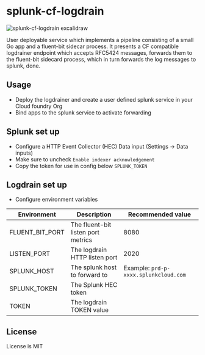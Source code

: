 # splunk-cf-logdrain

![splunk-cf-logdrain excalidraw](https://user-images.githubusercontent.com/14123216/222737649-0f42e6f3-f7bc-4eb3-935e-1c98c59824c7.svg)

User deployable service which implements a pipeline consisting of a small Go app and a fluent-bit sidecar process. It presents a CF compatible logdrainer endpoint which accepts RFC5424 messages, forwards them to the fluent-bit sidecard process, which in turn forwards the log messages to splunk, done.

## Usage

* Deploy the logdrainer and create a user defined splunk service in your Cloud foundry Org
* Bind apps to the splunk service to activate forwarding 

## Splunk set up

* Configure a HTTP Event Collector (HEC) Data input (Settings -> Data inputs)
* Make sure to uncheck `Enable indexer acknowledgement`
* Copy the token for use in config below `SPLUNK_TOKEN`

## Logdrain set up

* Configure environment variables

| Environment     | Description                        | Recommended value                     |
|-----------------|------------------------------------|---------------------------------------|
 | FLUENT_BIT_PORT | The fluent-bit listen port metrics | 8080                                  |
 | LISTEN_PORT     | The logdrain HTTP listen port      | 2020                                  | 
 | SPLUNK_HOST     | The splunk host to forward to      | Example: `prd-p-xxxx.splunkcloud.com` |
 | SPLUNK_TOKEN    | The Splunk HEC token               |                                       |
 | TOKEN           | The logdrain TOKEN value           |                                       |

## License

License is MIT
